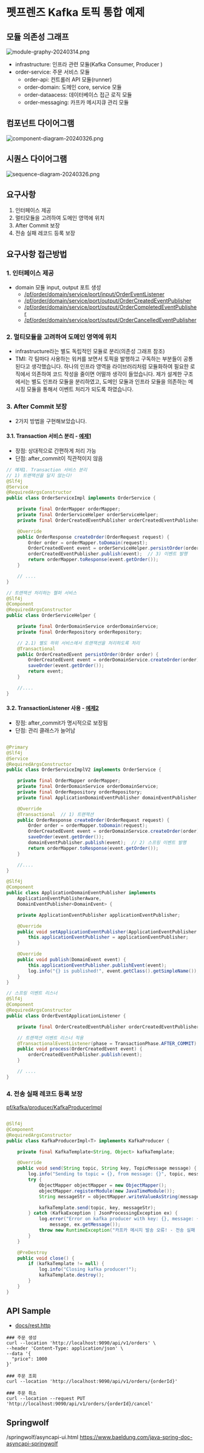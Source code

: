 # 펫프렌즈 Kafka 토픽 통합 예제

## 모듈 의존성 그래프

![module-graphy-20240314.png](docs%2Fimages%2Fmodule-graphy-20240314.png)

- infrastructure: 인프라 관련 모듈(Kafka Consumer, Producer )
- order-service: 주문 서비스 모듈
    - order-api: 컨트롤러 API 모듈(runner)
    - order-domain: 도메인 core, service 모듈
    - order-dataacess: 데이터베이스 접근 로직 모듈
    - order-messaging: 카프카 메시지큐 관리 모듈

## 컴포넌트 다이어그램

![component-diagram-20240326.png](docs%2Fimages%2Fcomponent-diagram-20240326.png)

## 시퀀스 다이어그램

![sequence-diagram-20240326.png](docs%2Fimages%2Fsequence-diagram-20240326.png)

## 요구사항

1. 인터페이스 제공
2. 멀티모듈을 고려하여 도메인 영역에 위치
3. After Commit 보장
4. 전송 실패 레코드 등록 보장

## 요구사항 접근방법

### 1. 인터페이스 제공

- domain 모듈 input, output 포트 생성
    - [/pf/order/domain/service/port/input/OrderEventListener](https://github.com/jincrates-lee/pf-kafka/blob/main/order-service/order-domain/src/main/java/me/jincrates/pf/order/domain/service/port/input/OrderEventListener.java)
    - [/pf/order/domain/service/port/output/OrderCreatedEventPublisher](https://github.com/jincrates-lee/pf-kafka/blob/main/order-service/order-domain/src/main/java/me/jincrates/pf/order/domain/service/port/output/OrderCreatedEventPublisher.java)
    - [/pf/order/domain/service/port/output/OrderCompletedEventPublisher](https://github.com/jincrates-lee/pf-kafka/blob/main/order-service/order-domain/src/main/java/me/jincrates/pf/order/domain/service/port/output/OrderCompletedEventPublisher.java)
    - [/pf/order/domain/service/port/output/OrderCancelledEventPublisher](https://github.com/jincrates-lee/pf-kafka/blob/main/order-service/order-domain/src/main/java/me/jincrates/pf/order/domain/service/port/output/OrderCancelledEventPublisher.java)

### 2. 멀티모듈을 고려하여 도메인 영역에 위치

- infrastructure라는 별도 독립적인 모듈로 분리(의존성 그래프 참조)
- TMI: 각 팀마다 사용하는 워커를 보면서 토픽을 발행하고 구독하는 부분들이 공통된다고 생각했습니다. 하나의 인프라 영역을 라이브러리처럼 모듈화하여 필요한 로직에서 의존하여
  코드 작성을 줄이면 어떨까 생각이 들었습니다. 제가 설계한 구조에서는 별도 인프라 모듈을 분리하였고, 도메인 모듈과 인프라 모듈을 의존하는 메시징 모듈을 통해서 이벤트 처리가
  되도록 하였습니다.

### 3. After Commit 보장

- 2가지 방법을 구현해보았습니다.

#### 3.1. Transaction 서비스 분리 - [예제1](https://github.com/jincrates-lee/pf-kafka/blob/main/order-service/order-domain/src/main/java/me/jincrates/pf/order/domain/service/OrderServiceImpl.java)

- 장점: 상대적으로 간편하게 처리 가능
- 단점: after_commit이 직관적이지 않음

```java
// 예제1. Transaction 서비스 분리
// 1) 트랜잭션을 달지 않는다!
@Slf4j
@Service
@RequiredArgsConstructor
public class OrderServiceImpl implements OrderService {

    private final OrderMapper orderMapper;
    private final OrderServiceHelper orderServiceHelper;
    private final OrderCreatedEventPublisher orderCreatedEventPublisher;

    @Override
    public OrderResponse createOrder(OrderRequest request) {
        Order order = orderMapper.toDomain(request);
        OrderCreatedEvent event = orderServiceHelper.persistOrder(order);  // 2) 하위 서비스에서 트랜잭션 처리 후
        orderCreatedEventPublisher.publish(event);  // 3) 이벤트 발행
        return orderMapper.toResponse(event.getOrder());
    }

    // ....
}

// 트랜잭션 처리하는 헬퍼 서비스
@Slf4j
@Component
@RequiredArgsConstructor
public class OrderServiceHelper {

    private final OrderDomainService orderDomainService;
    private final OrderRepository orderRepository;

    // 2.1) 별도 하위 서비스에서 트랜잭션을 처리하도록 처리
    @Transactional
    public OrderCreatedEvent persistOrder(Order order) {
        OrderCreatedEvent event = orderDomainService.createOrder(order);
        saveOrder(event.getOrder());
        return event;
    }

    //....
}

```

#### 3.2. TransactionListener 사용 - [예제2](https://github.com/jincrates-lee/pf-kafka/blob/main/order-service/order-domain/src/main/java/me/jincrates/pf/order/domain/service/OrderServiceImplV2.java)

- 장점: after_commit가 명시적으로 보장됨
- 단점: 관리 클래스가 늘어남

```java

@Primary
@Slf4j
@Service
@RequiredArgsConstructor
public class OrderServiceImplV2 implements OrderService {

    private final OrderMapper orderMapper;
    private final OrderDomainService orderDomainService;
    private final OrderRepository orderRepository;
    private final ApplicationDomainEventPublisher domainEventPublisher;

    @Override
    @Transactional  // 1) 트랜잭션
    public OrderResponse createOrder(OrderRequest request) {
        Order order = orderMapper.toDomain(request);
        OrderCreatedEvent event = orderDomainService.createOrder(order);
        saveOrder(event.getOrder());
        domainEventPublisher.publish(event);  // 2) 스프링 이벤트 발행
        return orderMapper.toResponse(event.getOrder());
    }

    //....
}

@Slf4j
@Component
public class ApplicationDomainEventPublisher implements
    ApplicationEventPublisherAware,
    DomainEventPublisher<DomainEvent> {

    private ApplicationEventPublisher applicationEventPublisher;

    @Override
    public void setApplicationEventPublisher(ApplicationEventPublisher applicationEventPublisher) {
        this.applicationEventPublisher = applicationEventPublisher;
    }

    @Override
    public void publish(DomainEvent event) {
        this.applicationEventPublisher.publishEvent(event);
        log.info("{} is published!", event.getClass().getSimpleName());
    }
}

// 스프링 이벤트 리스너
@Slf4j
@Component
@RequiredArgsConstructor
public class OrderEventApplicationListener {

    private final OrderCreatedEventPublisher orderCreatedEventPublisher;

    // 트랜잭션 이벤트 리스너 적용
    @TransactionalEventListener(phase = TransactionPhase.AFTER_COMMIT)
    public void process(OrderCreatedEvent event) {
        orderCreatedEventPublisher.publish(event);
    }

    // ....
}
```

### 4. 전송 실패 레코드 등록 보장

[pf/kafka/producer/KafkaProducerImpl](https://github.com/jincrates-lee/pf-kafka/blob/main/infrastructure/src/main/java/me/jincrates/pf/kafka/producer/KafkaProducerImpl.java)

```java

@Slf4j
@Component
@RequiredArgsConstructor
public class KafkaProducerImpl<T> implements KafkaProducer {

    private final KafkaTemplate<String, Object> kafkaTemplate;

    @Override
    public void send(String topic, String key, TopicMessage message) {
        log.info("Sending to topic = {}, from message: {}", topic, message);
        try {
            ObjectMapper objectMapper = new ObjectMapper();
            objectMapper.registerModule(new JavaTimeModule());
            String messageStr = objectMapper.writeValueAsString(message);

            kafkaTemplate.send(topic, key, messageStr);
        } catch (KafkaException | JsonProcessingException ex) {
            log.error("Error on kafka producer with key: {}, message: {}, and exception: {}", key,
                message, ex.getMessage());
            throw new RuntimeException("카프카 메시지 발송 오류! - 전송 실패 오류 레코드 등록");
        }
    }

    @PreDestroy
    public void close() {
        if (kafkaTemplate != null) {
            log.info("Closing kafka producer!");
            kafkaTemplate.destroy();
        }
    }
}

```

## API Sample

- [docs/rest.http](docs/rest.http)

```curl
### 주문 생성
curl --location 'http://localhost:9090/api/v1/orders' \
--header 'Content-Type: application/json' \
--data '{
  "price": 1000
}'

### 주문 조회
curl --location 'http://localhost:9090/api/v1/orders/{orderId}'

### 주문 취소
curl --location --request PUT 'http://localhost:9090/api/v1/orders/{orderId}/cancel'
```

## Springwolf

/springwolf/asyncapi-ui.html
https://www.baeldung.com/java-spring-doc-asyncapi-springwolf